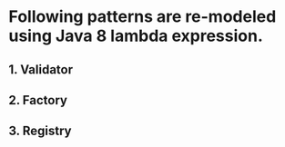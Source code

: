 # Following patterns are re-modeled using Java 8 lambda expression. 
## 1. Validator
## 2. Factory
## 3. Registry
